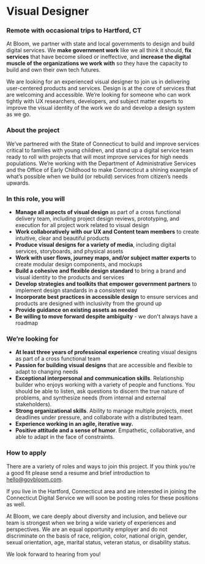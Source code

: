 # Visual Designer
### Remote with occasional trips to Hartford, CT

At Bloom, we partner with state and local governments to design and build digital services. We **make government work** like we all think it should, **fix services**  that have become siloed or ineffective, and **increase the digital muscle of the organizations we work with** so they have the capacity to build and own their own tech futures.   

We are looking for an experienced visual designer to join us in delivering user-centered products and services. Design is at the core of services that are welcoming and accessible. We’re looking for someone who can work tightly with UX researchers, developers, and subject matter experts to improve the visual identity of the work we do and develop a design system as we go.

### About the project
We’ve partnered with the State of Connecticut to build and improve services critical to families with young children, and stand up a digital service team ready to roll with projects that will most improve services for high needs populations. We’re working with the Department of Administrative Services and the Office of Early Childhood to make Connecticut a shining example of what’s possible when we build (or rebuild) services from citizen’s needs upwards. 

### In this role, you will 
- **Manage all aspects of visual design** as part of a cross functional delivery team, including project design reviews, prototyping, and execution for all project work related to visual design
- **Work collaboratively with our UX and Content team members** to create intuitive, clear and beautiful products
- **Produce visual designs for a variety of media**, including digital services, storyboards, and physical assets 
- **Work with user flows, journey maps, and/or subject matter experts** to create modular design components, and mockups
- **Build a cohesive and flexible design standard** to bring a brand and visual identity to the products and services
- **Develop strategies and toolkits that empower government partners** to implement design standards in a consistent way
- **Incorporate best practices in accessible design** to ensure services and products are designed with inclusivity from the ground up
- **Provide guidance on existing assets as needed**
- **Be willing to move forward despite ambiguity** - we don't always have a roadmap


### We’re looking for
- **At least three years of professional experience** creating visual designs as part of a cross functional team
- **Passion for building visual designs** that are accessible and flexible to adapt to changing needs
- **Exceptional interpersonal and communication skills**. Relationship builder who enjoys working with a variety of people and functions. You should be able to listen, ask questions to discern the true nature of problems, and synthesize needs (from internal and external stakeholders).
- **Strong organizational skills**. Ability to manage multiple projects, meet deadlines under pressure, and collaborate with a distributed team.
- **Experience working in an agile, iterative way.**
- **Positive attitude and a sense of humor**. Empathetic, collaborative, and able to adapt in the face of constraints.

### How to apply
There are a variety of roles and ways to join this project. If you think you’re a good fit please send a resume and brief introduction to hello@govbloom.com. 

If you live in the Hartford, Connecticut area and are interested in joining the Connecticut Digital Service we will soon be posting roles for these positions as well.

At Bloom, we care deeply about diversity and inclusion, and believe our team is strongest when we bring  a wide variety of experiences and perspectives. We are an equal opportunity employer and do not discriminate on the basis of race, religion, color, national origin, gender, sexual orientation, age, marital status, veteran status, or disability status.

We look forward to hearing from you! 
